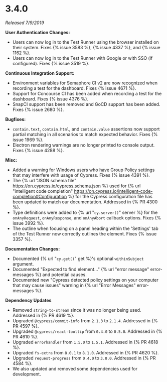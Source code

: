 # 3.4.0

*Released 7/9/2019*

**User Authentication Changes:**

- Users can now log in to the Test Runner using the browser installed on their system. Fixes {% issue 3583 %}, {% issue 4337 %}, and {% issue 1162 %}.
- Users can now log in to the Test Runner with Google or with SSO (if configured). Fixes {% issue 3519 %}.

**Continuous Integration Support:**

- Environment variables for Semaphore CI v2 are now recognized when recording a test for the dashboard. Fixes {% issue 4671 %}.
- Support for Concourse CI has been added when recording a test for the dashboard. Fixes {% issue 4376 %}.
- SnapCI support has been removed and GoCD support has been added. Fixes {% issue 2680 %}.

**Bugfixes:**

- `contain.text`, `contain.html`, and `contain.value` assertions now support partial matching in all scenarios to match expected behavior. Fixes {% issue 1969 %}.
- Electron rendering warnings are no longer printed to console output. Fixes {% issue 4288 %}.

**Misc:**

- Added a warning for Windows users who have Group Policy settings that may interfere with usage of Cypress. Fixes {% issue 4391 %}.
- The {% url "JSON schema file" https://on.cypress.io/cypress.schema.json %} used for {% url "intelligent code completion" https://on.cypress.io/intelligent-code-completion#Configuration %} for the Cypress configuration file has been updated to match our documentation. Addressed in {% PR 4300 %}.
- Type definitions were added to {% url "`cy.server()`" server %} for the `onAnyRequest`, `onAnyResponse`, and `onAnyAbort` callback options. Fixes {% issue 3992 %}.
- The outline when focusing on a panel heading within the 'Settings' tab of the Test Runner now correctly outlines the element. Fixes {% issue 3357 %}.

**Documentation Changes:**

- Documented {% url "`cy.get()`" get %}'s optional `withinSubject` argument. <!-- docs PR 1722 -->
- Documented "Expected to find element..." {% url "error message" error-messages %} and potential causes. <!-- docs PR 1846 -->
- Documented new "Cypress detected policy settings on your computer that may cause issues" warning in {% url "Error Messages" error-messages %}. <!-- docs PR 1754 -->

**Dependency Updates**

- Removed `string-to-stream` since it was no longer being used. Addressed in {% PR 4619 %}.
- Upgraded `@cypress/commit-info` from `2.1.3` to `2.1.4`. Addressed in {% PR 4597 %}.
- Upgraded `@cypress/react-tooltip` from `0.4.0` to `0.5.0`. Addressed in {% PR 4610 %}.
- Upgraded `errorhandler` from `1.5.0` to `1.5.1`. Addressed in {% PR 4618 %}.
- Upgraded `fs-extra` from `8.0.1` to `8.1.0`. Addressed in {% PR 4620 %}.
- Upgraded `request-progress` from `0.4.0` to `3.0.0`. Addressed in {% PR 4584 %}.
- We also updated and removed some dependencies used for development.
